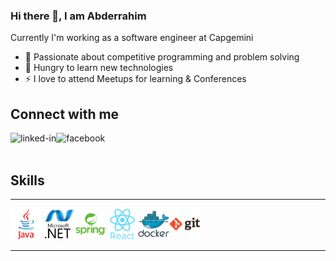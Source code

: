 ### Hi there 👋, I am Abderrahim

<!--
**AbdoBoum/AbdoBoum** is a ✨ _special_ ✨ repository because its `README.md` (this file) appears on your GitHub profile.
-->
Currently I'm working as a software engineer at Capgemini

- 🔭 Passionate about competitive programming and problem solving
- 🌱 Hungry to learn new technologies
- ⚡ I love to attend Meetups for learning & Conferences

## Connect with me
[<img align="left" alt="linked-in" src="https://img.shields.io/badge/linkedin-%230077B5.svg?&style=for-the-badge&logo=linkedin&logoColor=white" />](https://www.linkedin.com/in/abdo-boumahdi/)
[<img align="left" alt="facebook" src="https://img.shields.io/badge/facebook-%231877F2.svg?&style=for-the-badge&logo=facebook&logoColor=white" />](https://www.facebook.com/abdo.boumahdi.98/)
<br>
<br>

## Skills
--------

<img src="https://github.com/devicons/devicon/blob/master/icons/java/java-original-wordmark.svg" alt="Java" width="50" height="50"/> <img src="https://github.com/devicons/devicon/blob/master/icons/dot-net/dot-net-original-wordmark.svg" alt=".NET" width="50" height="50"/><img src="https://github.com/devicons/devicon/blob/master/icons/spring/spring-original-wordmark.svg" alt="Spring" width="50" height="50"/><img src="https://github.com/devicons/devicon/blob/master/icons/react/react-original-wordmark.svg" alt="React" width="50" height="50"/><img src="https://github.com/devicons/devicon/blob/master/icons/docker/docker-original-wordmark.svg" alt="Docker" width="50" height="50"/><img src="https://github.com/devicons/devicon/blob/master/icons/git/git-original-wordmark.svg" alt="Git" width="50" height="50"/> 


--------

<br>
<br>


